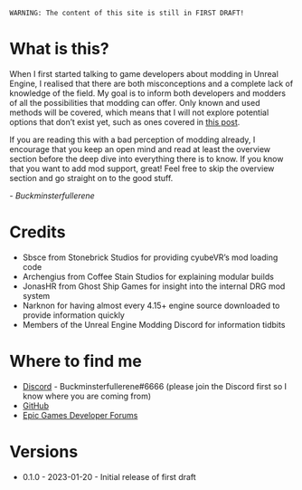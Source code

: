 ```
WARNING: The content of this site is still in FIRST DRAFT! 
```

# What is this?
When I first started talking to game developers about modding in Unreal Engine, I realised that there are both misconceptions and a complete lack of knowledge of the field. My goal is to inform both developers and modders of all the possibilities that modding can offer. Only known and used methods will be covered, which means that I will not explore potential options that don’t exist yet, such as ones covered in [this post](https://forums.unrealengine.com/t/modding-data-driven-thoughts-how-to-best-accomplish/65495).

If you are reading this with a bad perception of modding already, I encourage that you keep an open mind and read at least the overview section before the deep dive into everything there is to know. If you know that you want to add mod support, great! Feel free to skip the overview section and go straight on to the good stuff.

*\- Buckminsterfullerene*

# Credits
- Sbsce from Stonebrick Studios for providing cyubeVR’s mod loading code
- Archengius from Coffee Stain Studios for explaining modular builds
- JonasHR from Ghost Ship Games for insight into the internal DRG mod system
- Narknon for having almost every 4.15+ engine source downloaded to provide information quickly
- Members of the Unreal Engine Modding Discord for information tidbits

# Where to find me
- [Discord](https://discord.gg/zVvsE9mEEa) - Buckminsterfullerene#6666 (please join the Discord first so I know where you are coming from)
- [GitHub](https://github.com/Buckminsterfullerene02)
- [Epic Games Developer Forums](https://dev.epicgames.com/community/profile/4an3/bobby459001)

# Versions
- 0.1.0 - 2023-01-20 - Initial release of first draft